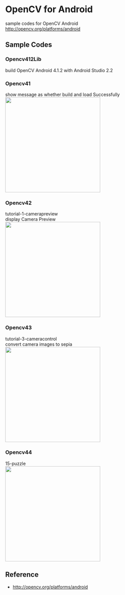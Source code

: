 OpenCV for Android 
===============

sample codes for OpenCV Android<br/>
http://opencv.org/platforms/android <br/>

## Sample Codes  <br/>


### Opencv412Lib  <br/>
build OpenCV Android 4.1.2 with Android Studio 2.2 <br/>


### Opencv41  <br/>
show message as whether build and load Successfully <br/>
<image src="https://raw.githubusercontent.com/ohwada/Android_Samples/master/Opencv41/screenshot/opencv41_main.png" width="300" /><br/>

### Opencv42  <br/>
tutorial-1-camerapreview <br/>
display Camera Preview <br/>
<image src="https://raw.githubusercontent.com/ohwada/Android_Samples/master/Opencv42/screenshot/opencv42_preview.png" width="300" /><br/>

### Opencv43  <br/>
tutorial-3-cameracontrol <br/>
convert camera images to sepia <br/>
<image src="https://raw.githubusercontent.com/ohwada/Android_Samples/master/Opencv43/screenshot/opencv43_effect_sepia.png" width="300" /><br/>

### Opencv44  <br/>
15-puzzle <br/>
<image src="https://raw.githubusercontent.com/ohwada/Android_Samples/master/Opencv44/screenshot/Opencv44_main.png" width="300" /><br/>

## Reference <br/>
- http://opencv.org/platforms/android

